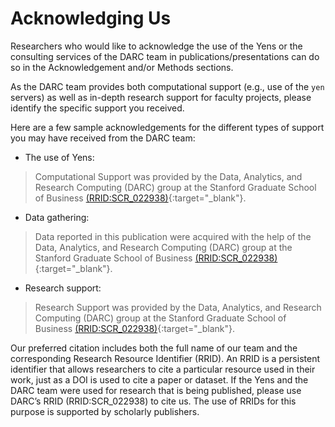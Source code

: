 # Acknowledging Us

Researchers who would like to acknowledge the use of the Yens or the consulting services of the DARC team in publications/presentations can do so in the Acknowledgement and/or Methods sections. 

As the DARC team provides both computational support (e.g., use of the `yen` servers) as well as in-depth research support for faculty projects, please identify the specific support you received.

Here are a few sample acknowledgements for the different types of support you may have received from the DARC team:

- The use of Yens:
> Computational Support was provided by the Data, Analytics, and Research Computing (DARC) group at the Stanford Graduate School of Business [(RRID:SCR_022938)](https://scicrunch.org/resources/data/record/nlx_144509-1/SCR_022938/resolver?q=SCR_022938&l=SCR_022938&i=rrid:scr_022938){:target="_blank"}.

- Data gathering:
> Data reported in this publication were acquired with the help of the Data, Analytics, and Research Computing (DARC) group at the Stanford Graduate School of Business [(RRID:SCR_022938)](https://scicrunch.org/resources/data/record/nlx_144509-1/SCR_022938/resolver?q=SCR_022938&l=SCR_022938&i=rrid:scr_022938){:target="_blank"}.

- Research support:
> Research Support was provided by the Data, Analytics, and Research Computing (DARC) group at the Stanford Graduate School of Business [(RRID:SCR_022938)](https://scicrunch.org/resources/data/record/nlx_144509-1/SCR_022938/resolver?q=SCR_022938&l=SCR_022938&i=rrid:scr_022938){:target="_blank"}.

Our preferred citation includes both the full name of our team and the corresponding Research Resource Identifier (RRID). An RRID is a persistent identifier that allows researchers to cite a particular resource used in their work, just as a DOI is used to cite a paper or dataset. If the Yens and the DARC team were used for research that is being published, please use DARC’s RRID (RRID:SCR_022938) to cite us. The use of RRIDs for this purpose is supported by scholarly publishers.
